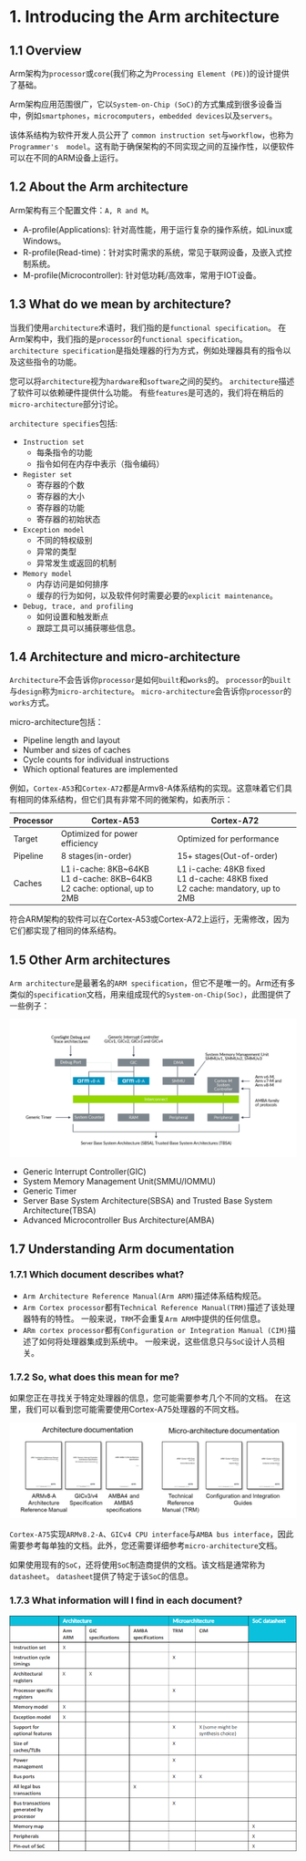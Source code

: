 # 1. Introducing the Arm architecture

## 1.1 Overview

Arm架构为`processor`或`core`(我们称之为`Processing Element (PE)`)的设计提供了基础。

Arm架构应用范围很广，它以`System-on-Chip (SoC)`的方式集成到很多设备当中，例如`smartphones`，`microcomputers`，`embedded devices`以及`servers`。

该体系结构为软件开发人员公开了 `common instruction set`与`workflow`，也称为`Programmer's 
model`。这有助于确保架构的不同实现之间的互操作性，以便软件可以在不同的ARM设备上运行。

## 1.2 About the Arm architecture

Arm架构有三个配置文件：`A, R and M`。
- A-profile(Applications): 针对高性能，用于运行复杂的操作系统，如Linux或Windows。
- R-profile(Read-time)：针对实时需求的系统，常见于联网设备，及嵌入式控制系统。
- M-profile(Microcontroller): 针对低功耗/高效率，常用于IOT设备。

## 1.3 What do we mean by architecture?

当我们使用`architecture`术语时，我们指的是`functional specification`。
在Arm架构中，我们指的是`processor`的`functional specification`。
`architecture specification`是指处理器的行为方式，例如处理器具有的指令以及这些指令的功能。


您可以将`architecture`视为`hardware`和`software`之间的契约。
`architecture`描述了软件可以依赖硬件提供什么功能。
有些`features`是可选的，我们将在稍后的`micro-architecture`部分讨论。

`architecture specifies`包括:
- `Instruction set`
    - 每条指令的功能
    - 指令如何在内存中表示（指令编码）
- `Register set`
    - 寄存器的个数
    - 寄存器的大小
    - 寄存器的功能
    - 寄存器的初始状态
- `Exception model`
    - 不同的特权级别
    - 异常的类型
    - 异常发生或返回的机制
- `Memory model`
    - 内存访问是如何排序
    - 缓存的行为如何，以及软件何时需要必要的`explicit maintenance`。
- `Debug, trace, and profiling`
    - 如何设置和触发断点
    - 跟踪工具可以捕获哪些信息。

## 1.4 Architecture and micro-architecture

`Architecture`不会告诉你`processor`是如何`built`和`works`的。
`processor`的`built`与`design`称为`micro-architecture`。
`micro-architecture`会告诉你`processor`的`works`方式。

micro-architecture包括：
- Pipeline length and layout
- Number and sizes of caches
- Cycle counts for individual instructions
- Which optional features are implemented

例如，`Cortex-A53`和`Cortex-A72`都是Armv8-A体系结构的实现。这意味着它们具有相同的体系结构，但它们具有非常不同的微架构，如表所示：


Processor | Cortex-A53 | Cortex-A72
---|---|---
Target | Optimized for power efficiency | Optimized for performance
Pipeline | 8 stages(in-order) | 15+ stages(Out-of-order)
Caches | L1 i-cache: 8KB~64KB</br> L1 d-cache: 8KB~64KB</br>L2 cache: optional, up to 2MB | L1 i-cache: 48KB fixed</br>L1 d-cache: 48KB fixed</br> L2 cache: mandatory, up to 2MB

符合ARM架构的软件可以在Cortex-A53或Cortex-A72上运行，无需修改，因为它们都实现了相同的体系结构。

## 1.5 Other Arm architectures

`Arm architecture`是最著名的`ARM specification`，但它不是唯一的。Arm还有多类似的`specification`文档，用来组成现代的`System-on-Chip(Soc)`，此图提供了一些例子：

![image](./Images/0x1.png)

- Generic Interrupt Controller(GIC)
- System Memory Management Unit(SMMU/IOMMU)
- Generic Timer
- Server Base System Architecture(SBSA) and Trusted Base System Architecture(TBSA)
- Advanced Microcontroller Bus Architecture(AMBA)

## 1.7 Understanding Arm documentation

### 1.7.1 Which document describes what?

- `Arm Architecture Reference Manual(Arm ARM)`描述体系结构规范。
- `Arm Cortex processor`都有`Technical Reference Manual(TRM)`描述了该处理器特有的特性。 一般来说，`TRM`不会重复`Arm ARM`中提供的任何信息。
- `ARm cortex processor`都有`Configuration or Integration Manual (CIM)`描述了如何将处理器集成到系统中。 一般来说，这些信息只与`SoC`设计人员相关。

### 1.7.2 So, what does this mean for me?

如果您正在寻找关于特定处理器的信息，您可能需要参考几个不同的文档。
在这里，我们可以看到您可能需要使用Cortex-A75处理器的不同文档。

![image](./Images/0x2.png)

`Cortex-A75`实现`ARMv8.2-A`、`GICv4 CPU interface`与`AMBA bus interface`，因此需要参考每单独的文档。此外，您还需要详细参考`micro-architecture`文档。

如果使用现有的`SoC`，还将使用`SoC`制造商提供的文档。该文档是通常称为`datasheet`。
`datasheet`提供了特定于该`SoC`的信息。

### 1.7.3 What information will I find in each document?

![image](./Images/0x3.png)


